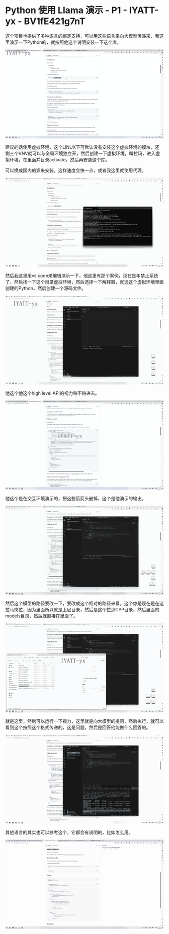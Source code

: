 # Python 使用 Llama 演示 - P1 - IYATT-yx - BV1fE421g7nT

这个项目也提供了多种语言的绑定支持，可以用这些语言来向大模型传递来，我这里演示一下Python的，就按照他这个说明安装一下这个库。



![](img/a317bdabfec2c4a77ece9aa277f5edc6_1.png)

建议的话使用虚拟环境，这个LINUX下可默认没有安装这个虚拟环境的模块，还剩三个VNV就可以与全局环境独立开，然后创建一下虚拟环境，叫拉玛，进入虚拟环境，在里面并目录activate，然后再安装这个库。

可以换成国内的源来安装，这样速度会快一点，或者我这里就使用代理。

![](img/a317bdabfec2c4a77ece9aa277f5edc6_3.png)

然后我这里用vs code来编辑演示一下，他这里有那个案例，现在是年禁止系统了，然后找一下这个目录虚拟环境，然后选择一下解释器，就选这个虚拟环境里面创建的Python，然后创建一个源码文件。



![](img/a317bdabfec2c4a77ece9aa277f5edc6_5.png)

他这个他这个high level API的视力粘不粘进去。

![](img/a317bdabfec2c4a77ece9aa277f5edc6_7.png)

他这个是在交互环境演示的，把这些箭箭头删掉，这个是他演示的输出。

![](img/a317bdabfec2c4a77ece9aa277f5edc6_9.png)

然后这个模型的路径要改一下，要改成这个相对的路径来看，这个你是现在是在这拉马岗位，因为里面所以就是上层目录，然后是这个拉点CPP目录，然后里面的models目录，然后就直接在里面了。



![](img/a317bdabfec2c4a77ece9aa277f5edc6_11.png)

就是这里，然后可以运行一下视力，这里就是向大模型的提问，然后执行，就可以看到这个按照这个格式传递的，这是问题，然后是回答他能做什么回答的。



![](img/a317bdabfec2c4a77ece9aa277f5edc6_13.png)

其他语言的其实也可以参考这个，它都会有说明的，比如怎么用。

![](img/a317bdabfec2c4a77ece9aa277f5edc6_15.png)